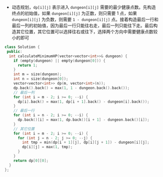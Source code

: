 * 动态规划，`dp[i][j]` 表示进入 `dungeon[i][j]` 需要的最少健康点数。先构造终点的初始值，如果 `dungeon[i][j]` 为正数，则只需要 1 点，如果 `dungeon[i][j]` 为负数，则需要 `1 - dungeon[i][j]` 点。接着构造最后一行和最后一列的初始值，因为最后一行只能往右走，最后一列只能往下走。最后构造其它位置，其它位置可以选择往右或往下，选择两个方向中需要健康点数较小的即可

```cpp
class Solution {
 public:
  int calculateMinimumHP(vector<vector<int>>& dungeon) {
    if (empty(dungeon) || empty(dungeon[0])) {
      return 1;
    }
    int m = size(dungeon);
    int n = size(dungeon[0]);
    vector<vector<int>> dp(m, vector<int>(n));
    dp.back().back() = max(1, 1 - dungeon.back().back());
    // 最后一列
    for (int i = m - 2; i >= 0; --i) {
      dp[i].back() = max(1, dp[i + 1].back() - dungeon[i].back());
    }
    // 最后一行
    for (int i = n - 2; i >= 0; --i) {
      dp.back()[i] = max(1, dp.back()[i + 1] - dungeon.back()[i]);
    }
    // 其它位置
    for (int i = m - 2; i >= 0; --i) {
      for (int j = n - 2; j >= 0; --j) {
        int tmp = min(dp[i + 1][j], dp[i][j + 1]) - dungeon[i][j];
        dp[i][j] = max(1, tmp);
      }
    }
    return dp[0][0];
  }
};
```